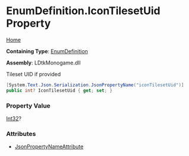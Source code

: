 # EnumDefinition\.IconTilesetUid Property

[Home](../../../README.md)

**Containing Type**: [EnumDefinition](../README.md)

**Assembly**: LDtkMonogame\.dll

  
 Tileset UID if provided 

```csharp
[System.Text.Json.Serialization.JsonPropertyName("iconTilesetUid")]
public int? IconTilesetUid { get; set; }
```

### Property Value

[Int32](https://docs.microsoft.com/en-us/dotnet/api/system.int32)?

### Attributes

* [JsonPropertyNameAttribute](https://docs.microsoft.com/en-us/dotnet/api/system.text.json.serialization.jsonpropertynameattribute)

